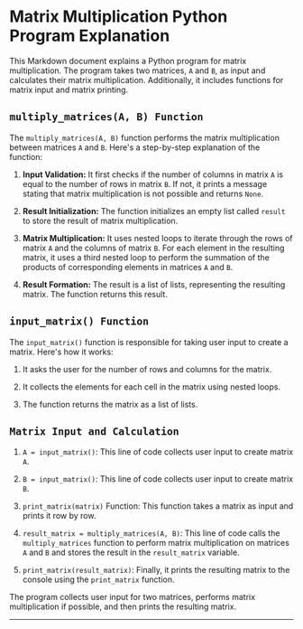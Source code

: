 # Matrix Multiplication Python Program Explanation

This Markdown document explains a Python program for matrix multiplication. The program takes two matrices, `A` and `B`, as input and calculates their matrix multiplication. Additionally, it includes functions for matrix input and matrix printing.

## `multiply_matrices(A, B) Function`

The `multiply_matrices(A, B)` function performs the matrix multiplication between matrices `A` and `B`. Here's a step-by-step explanation of the function:

1. **Input Validation:** It first checks if the number of columns in matrix `A` is equal to the number of rows in matrix `B`. If not, it prints a message stating that matrix multiplication is not possible and returns `None`.

2. **Result Initialization:** The function initializes an empty list called `result` to store the result of matrix multiplication.

3. **Matrix Multiplication:** It uses nested loops to iterate through the rows of matrix `A` and the columns of matrix `B`. For each element in the resulting matrix, it uses a third nested loop to perform the summation of the products of corresponding elements in matrices `A` and `B`.

4. **Result Formation:** The result is a list of lists, representing the resulting matrix. The function returns this result.

## `input_matrix() Function`

The `input_matrix()` function is responsible for taking user input to create a matrix. Here's how it works:

1. It asks the user for the number of rows and columns for the matrix.

2. It collects the elements for each cell in the matrix using nested loops.

3. The function returns the matrix as a list of lists.

## `Matrix Input and Calculation`

1. `A = input_matrix()`: This line of code collects user input to create matrix `A`.

2. `B = input_matrix()`: This line of code collects user input to create matrix `B`.

3. `print_matrix(matrix)` Function: This function takes a matrix as input and prints it row by row.

4. `result_matrix = multiply_matrices(A, B)`: This line of code calls the `multiply_matrices` function to perform matrix multiplication on matrices `A` and `B` and stores the result in the `result_matrix` variable.

5. `print_matrix(result_matrix)`: Finally, it prints the resulting matrix to the console using the `print_matrix` function.

The program collects user input for two matrices, performs matrix multiplication if possible, and then prints the resulting matrix.

---
